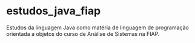 # estudos_java_fiap
Estudos da linguagem Java como matéria de linguagem de programação orientada a objetos do curso de Análise de Sistemas na FIAP.
